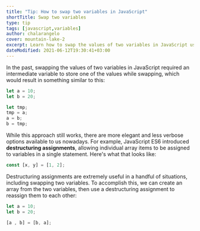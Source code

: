```yaml
---
title: "Tip: How to swap two variables in JavaScript"
shortTitle: Swap two variables
type: tip
tags: [javascript,variables]
author: chalarangelo
cover: mountain-lake-2
excerpt: Learn how to swap the values of two variables in JavaScript using a single line of ES6 code.
dateModified: 2021-06-12T19:30:41+03:00
---
```


In the past, swapping the values of two variables in JavaScript required an intermediate variable to store one of the values while swapping, which would result in something similar to this:

```js
let a = 10;
let b = 20;

let tmp;
tmp = a;
a = b;
b = tmp;
```

While this approach still works, there are more elegant and less verbose options available to us nowadays. For example, JavaScript ES6 introduced **destructuring assignments**, allowing individual array items to be assigned to variables in a single statement. Here's what that looks like:

```js
const [x, y] = [1, 2];
```

Destructuring assignments are extremely useful in a handful of situations, including swapping two variables. To accomplish this, we can create an array from the two variables, then use a destructuring assignment to reassign them to each other:

```js
let a = 10;
let b = 20;

[a , b] = [b, a];
```
